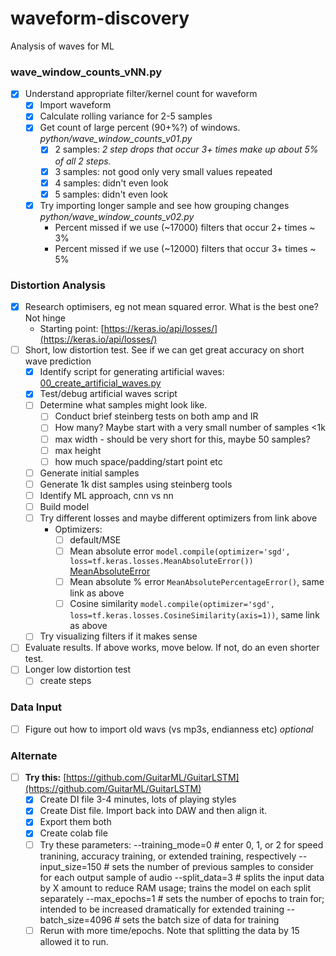 # waveform-discovery

Analysis of waves for ML 

### wave_window_counts_vNN.py
- [x] Understand appropriate filter/kernel count for waveform
  - [x] Import waveform
  - [x] Calculate rolling variance for 2-5 samples
  - [x] Get count of large percent (90+%?) of windows.  *python/wave_window_counts_v01.py*
    - [x] 2 samples: *2 step drops that occur 3+ times make up about 5% of all 2 steps.*
    - [x] 3 samples: not good only very small values repeated
    - [x] 4 samples: didn't even look
    - [x] 5 samples: didn't even look
  - [x] Try importing longer sample and see how grouping changes   *python/wave_window_counts_v02.py*
    - Percent missed if we use (~17000) filters that occur 2+ times ~ 3%
    - Percent missed if we use (~12000) filters that occur 3+ times ~ 5%
    
### Distortion Analysis
- [x] Research optimisers, eg not mean squared error. What is the best one? Not hinge
  - Starting point: [https://keras.io/api/losses/](https://keras.io/api/losses/)
- [ ] Short, low distortion test.  See if we can get great accuracy on short wave prediction
  - [x] Identify script for generating artificial waves: [00_create_artificial_waves.py](https://github.com/harryahlas/flayer/blob/master/00_create_artificial_waves.py)
  - [x] Test/debug artificial waves script
  - [ ] Determine what samples might look like. 
    - [ ] Conduct brief steinberg tests on both amp and IR
    - [ ] How many? Maybe start with a very small number of samples <1k
    - [ ] max width - should be very short for this, maybe 50 samples?
    - [ ] max height
    - [ ] how much space/padding/start point etc
  - [ ] Generate initial samples
  - [ ] Generate 1k dist samples using steinberg tools
  - [ ] Identify ML approach, cnn vs nn
  - [ ] Build model
  - [ ] Try different losses and maybe different optimizers from link above
    - Optimizers:
      - [ ] default/MSE
      - [ ] Mean absolute error <code>model.compile(optimizer='sgd', loss=tf.keras.losses.MeanAbsoluteError())</code> [MeanAbsoluteError](https://keras.io/api/losses/regression_losses/#meanabsoluteerror-class)
      - [ ] Mean absolute % error <code>MeanAbsolutePercentageError()</code>, same link as above
      - [ ] Cosine similarity <code>model.compile(optimizer='sgd', loss=tf.keras.losses.CosineSimilarity(axis=1))</code>, same link as above
  - [ ] Try visualizing filters if it makes sense
- [ ] Evaluate results. If above works, move below. If not, do an even shorter test.
- [ ] Longer low distortion test
  - [ ] create steps

### Data Input
- [ ] Figure out how to import old wavs (vs mp3s, endianness etc) *optional*

### Alternate
- [ ] **Try this:** [https://github.com/GuitarML/GuitarLSTM](https://github.com/GuitarML/GuitarLSTM)
  - [x] Create DI file 3-4 minutes, lots of playing styles
  - [x] Create Dist file. Import back into DAW and then align it.
  - [x] Export them both 
  - [x] Create colab file
  - [ ] Try these parameters:
--training_mode=0  # enter 0, 1, or 2 for speed tranining, accuracy training, or extended training, respectively
--input_size=150   # sets the number of previous samples to consider for each output sample of audio
--split_data=3     # splits the input data by X amount to reduce RAM usage; trains the model on each split separately
--max_epochs=1     # sets the number of epochs to train for; intended to be increased dramatically for extended training
--batch_size=4096  # sets the batch size of data for training
  -[ ] Rerun with more time/epochs. Note that splitting the data by 15 allowed it to run.
